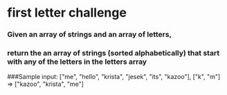 # first letter challenge

### Given an array of strings and an array of letters,

### return the an array of strings (sorted alphabetically) that start with any of the letters in the letters array

###Sample input: ["me", "hello", "krista", "jesek", "its", "kazoo"], ["k", "m"] => ["kazoo", "krista", "me"]
